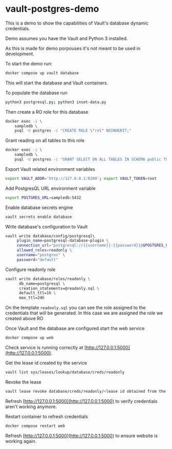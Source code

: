 # vault-postgres-demo

This is a demo to show the capabilities of Vault's database dynamic credentials.

Demo assumes you have the Vault and Python 3 installed.

As this is made for demo porpouses it's not meant to be used in development.

To start the demo run:
```bash
docker compose up vault database
```

This will start the database and Vault containers.

To populate the database run
```bash
python3 postgresql.py; python3 inset-data.py
```

Then create a RO role for this database
```bash
docker exec -i \
    sampledb \
    psql -U postgres -c "CREATE ROLE \"ro\" NOINHERIT;"
```

Grant reading on all tables to this role
```bash
docker exec -i \
    sampledb \
    psql -U postgres -c "GRANT SELECT ON ALL TABLES IN SCHEMA public TO \"ro\";"
```

Export Vault related environment variables
```bash
export VAULT_ADDR='http://127.0.0.1:8200'; export VAULT_TOKEN=root 
```

Add PostgresQL URL environment variable
```bash
export POSTGRES_URL=sampledb:5432
```

Enable database secrets engine
```bash
vault secrets enable database
```

Write database's configuration to Vault
```bash
vault write database/config/postgresql\ 
     plugin_name=postgresql-database-plugin \
     connection_url="postgresql://{{username}}:{{password}}@$POSTGRES_URL/postgres?sslmode=disable" \
     allowed_roles=readonly \
     username="postgres" \
     password="default"
```

Configure readonly role
```bash
vault write database/roles/readonly \
      db_name=postgresql \
      creation_statements=@readonly.sql \
      default_ttl=1h \
      max_ttl=24h
```

On the template `readonly.sql` you can see the role assigned to the credentials that will be generated. In this case we are assigned the role we created above RO

Once Vault and the database are configured start the web service
```bash
docker compose up web
```

Check service is running correctly at [http://127.0.0.1:5000](http://127.0.0.1:5000).

Get the lease id created by the service
```bash
vault list sys/leases/lookup/database/creds/readonly
```

Revoke the lease
```bash
vault lease revoke database/creds/readonly/<lease id obtained from the last step>
```

Refresh [http://127.0.0.1:5000](http://127.0.0.1:5000) to verify credentials aren't working anymore.

Restart container to refresh credentials
```bash
docker compose restart web
```

Refresh [http://127.0.0.1:5000](http://127.0.0.1:5000) to ensure website is working again.